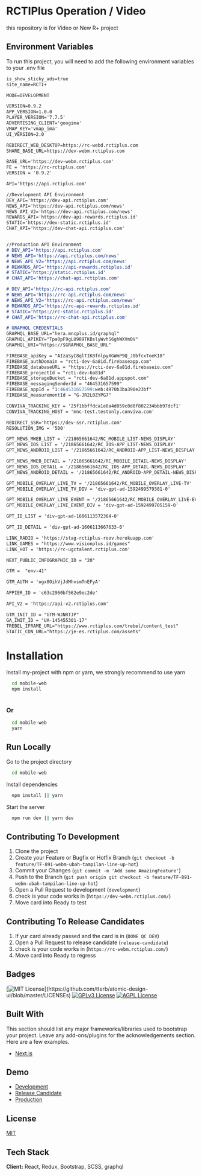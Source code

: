 
# RCTIPlus Operation / Video

this repository is for Video or New R+ project



## Environment Variables

To run this project, you will need to add the following environment variables to your .env file

```markdown
is_show_sticky_ads=true
site_name=RCTI+

MODE=DEVELOPMENT

VERSION=0.9.2
APP_VERSION=1.0.0
PLAYER_VERSION='7.7.5'
ADVERTISING_CLIENT='googima'
VMAP_KEY='vmap_ima'
UI_VERSION=2.0

REDIRECT_WEB_DESKTOP=https://rc-webd.rctiplus.com
SHARE_BASE_URL=https://dev-webm.rctiplus.com

BASE_URL='https://dev-webm.rctiplus.com'
FE = 'https://rc-rctiplus.com'
VERSION = '0.9.2'

API='https://api.rctiplus.com'

//Development API Environment
DEV_API='https://dev-api.rctiplus.com'
NEWS_API='https://dev-api.rctiplus.com/news'
NEWS_API_V2='https://dev-api.rctiplus.com/news'
REWARDS_API='https://dev-api-rewards.rctiplus.id'
STATIC='https://dev-static.rctiplus.id'
CHAT_API='https://dev-chat-api.rctiplus.com'


//Production API Environment
# DEV_API='https://api.rctiplus.com'
# NEWS_API='https://api.rctiplus.com/news'
# NEWS_API_V2='https://api.rctiplus.com/news'
# REWARDS_API='https://api-rewards.rctiplus.id'
# STATIC='https://static.rctiplus.id'
# CHAT_API='https://chat-api.rctiplus.com'

# DEV_API='https://rc-api.rctiplus.com'
# NEWS_API='https://rc-api.rctiplus.com/news'
# NEWS_API_V2='https://rc-api.rctiplus.com/news'
# REWARDS_API='https://rc-api-rewards.rctiplus.id'
# STATIC='https://rc-static.rctiplus.id'
# CHAT_API='https://rc-chat-api.rctiplus.com'

# GRAPHQL CREDENTIALS
GRAPHQL_BASE_URL="hera.mncplus.id/graphql"
GRAPHQL_APIKEY="Tpa0pF9gLU989TKBslyWvhS6ghWXVm0V"
GRAPHQL_URI="https://$GRAPHQL_BASE_URL"

FIREBASE_apiKey = "AIzaSyC8qlTIK8fnlpyXGWmP9Q_J8bfcxToeKI8"
FIREBASE_authDomain = "rcti-dev-6a81d.firebaseapp.com"
FIREBASE_databaseURL = "https://rcti-dev-6a81d.firebaseio.com"
FIREBASE_projectId = "rcti-dev-6a81d"
FIREBASE_storageBucket = "rcti-dev-6a81d.appspot.com"
FIREBASE_messagingSenderId = "464531657599"
FIREBASE_appId = "1:464531657599:web:4970b3ba390e23bf"
FIREBASE_measurementId = "G-JR2L0ZYPG7"

CONVIVA_TRACKING_KEY = '25f1bbffdca1e0a4d059c0d8f802234bbb97dcf1'
CONVIVA_TRACKING_HOST = 'mnc-test.testonly.conviva.com'

REDIRECT_SSR='https://dev-ssr.rctiplus.com'
RESOLUTION_IMG = '500'

GPT_NEWS_MWEB_LIST = '/21865661642/RC_MOBILE_LIST-NEWS_DISPLAY'
GPT_NEWS_IOS_LIST = '/21865661642/RC_IOS-APP_LIST-NEWS_DISPLAY'
GPT_NEWS_ANDROID_LIST = '/21865661642/RC_ANDROID-APP_LIST-NEWS_DISPLAY'

GPT_NEWS_MWEB_DETAIL = '/21865661642/RC_MOBILE_DETAIL-NEWS_DISPLAY'
GPT_NEWS_IOS_DETAIL = '/21865661642/RC_IOS-APP_DETAIL-NEWS_DISPLAY'
GPT_NEWS_ANDROID_DETAIL = '/21865661642/RC_ANDROID-APP_DETAIL-NEWS_DISPLAY'

GPT_MOBILE_OVERLAY_LIVE_TV = '/21865661642/RC_MOBILE_OVERLAY_LIVE-TV'
GPT_MOBILE_OVERLAY_LIVE_TV_DIV = 'div-gpt-ad-1592499579381-0'

GPT_MOBILE_OVERLAY_LIVE_EVENT = '/21865661642/RC_MOBILE_OVERLAY_LIVE-EVENT'
GPT_MOBILE_OVERLAY_LIVE_EVENT_DIV = 'div-gpt-ad-1592499705159-0'

GPT_ID_LIST = 'div-gpt-ad-1606113572364-0'

GPT_ID_DETAIL = 'div-gpt-ad-1606113667633-0'

LINK_RADIO = 'https://stag-rctiplus-roov.herokuapp.com'
LINK_GAMES = "https://www.visionplus.id/games"
LINK_HOT = 'https://rc-ugctalent.rctiplus.com'

NEXT_PUBLIC_INFOGRAPHIC_ID = "20"

GTM =  "env-41"

GTM_AUTH = 'ogx0OihVjJdMhvsmTnEFyA'

APPIER_ID = 'c63c2960bf562e9ec2de'

API_V2 = 'https://api-v2.rctiplus.com'

GTM_INIT_ID = "GTM-WJNRTJP"
GA_INIT_ID = "UA-145455301-17"
TREBEL_IFRAME_URL="https://www.rctiplus.com/trebel/content_test"
STATIC_CDN_URL="https://je-es.rctiplus.com/assets"
```


# Installation

Install my-project with npm or yarn, we strongly recommend to use yarn

```bash
  cd mobile-web
  npm install
 
```
### Or

```bash
  cd mobile-web
  yarn
```


## Run Locally

Go to the project directory

```bash
  cd mobile-web
```

Install dependencies

```bash
  npm install || yarn
```

Start the server

```bash
  npm run dev || yarn dev
```


<!-- CONTRIBUTING -->


## Contributing To Development
1. Clone the project
2. Create your Feature or Bugfix or Hotfix Branch (`git checkout -b feature/TF-891-webm-ubah-tampilan-line-up-hot`)
3. Commit your Changes (`git commit -m 'Add some AmazingFeature'`)
4. Push to the Branch (`git push origin git checkout -b feature/TF-891-webm-ubah-tampilan-line-up-hot`)
5. Open a Pull Request to development (`development`)
6. check is your code works in (`https://dev-webm.rctiplus.com/`)
7. Move card into Ready to test


## Contributing To Release Candidates
1. If yur card already passed and the card is in (`DONE QC DEV`)
2. Open a Pull Request to release candidate (`release-candidate`)
3. check is your code works in (`https://rc-webm.rctiplus.com/`)
4. Move card into Ready to regress


## Badges


[![MIT License](https://img.shields.io/apm/l/atomic-design-ui.svg?)](https://github.com/tterb/atomic-design-ui/blob/master/LICENSEs)
[![GPLv3 License](https://img.shields.io/badge/License-GPL%20v3-yellow.svg)](https://opensource.org/licenses/)
[![AGPL License](https://img.shields.io/badge/license-AGPL-blue.svg)](http://www.gnu.org/licenses/agpl-3.0)


## Built With

This section should list any major frameworks/libraries used to bootstrap your project. Leave any add-ons/plugins for the acknowledgements section. Here are a few examples.

* [Next.js](https://nextjs.org/)


## Demo
* [Development](https://dev-webm.rctiplus.com/)
* [Release Candidate](https://rc-webm.rctiplus.com/)
* [Production](https://m.rctiplus.com/)



## License

[MIT](https://choosealicense.com/licenses/mit/)


## Tech Stack

**Client:** React, Redux, Bootstrap, SCSS, graphql
